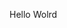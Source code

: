 Hello Wolrd

























































































































































